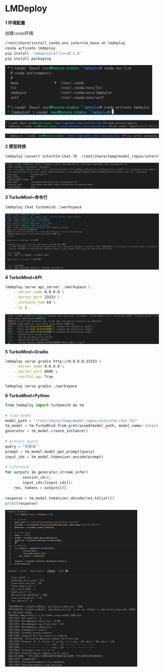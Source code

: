 # LMDeploy



**1 环境配置**

创建`conda`环境:

```bash
/root/share/install_conda_env_internlm_base.sh lmdeploy
conda activate lmdeploy
pip install 'lmdeploy[all]==v0.1.0'
pip install packaging
```

<img src="README.assets/image-20240111232640179.png" alt="image-20240111232640179" style="zoom:50%;" />

![image-20240111233609957](README.assets/image-20240111233609957.png)

![image-20240111233626446](README.assets/image-20240111233626446.png)

**2 模型转换**

```bash
lmdeploy convert internlm-chat-7b  /root/share/temp/model_repos/internlm-chat-7b/
```

![image-20240112195342899](README.assets/image-20240112195342899.png)

**3 TurboMind+命令行**

```bash
lmdeploy chat turbomind ./workspace
```

![image-20240112195731900](README.assets/image-20240112195731900.png)

**4 TurboMind+API**

```bash
lmdeploy serve api_server ./workspace \
	--server_name 0.0.0.0 \
	--server_port 23333 \
	--instance_num 64 \
	--tp 1
```

![image-20240112200239557](README.assets/image-20240112200239557.png)

**5 TurboMind+Gradio**

```bash
lmdeploy serve gradio http://0.0.0.0:23333 \
	--server_name 0.0.0.0 \
	--server_port 6006 \
	--restful_api True
```

```bash
lmdeploy serve gradio ./workspace
```

**6 TurboMind+Python**

```python
from lmdeploy import turbomind as tm

# load model
model_path = "/root/share/temp/model_repos/internlm-chat-7b/"
tm_model = tm.TurboMind.from_pretrained(model_path, model_name='internlm-chat-7b')
generator = tm_model.create_instance()

# process query
query = "你是谁"
prompt = tm_model.model.get_prompt(query)
input_ids = tm_model.tokenizer.encode(prompt)

# inference
for outputs in generator.stream_infer(
        session_id=0,
        input_ids=[input_ids]):
    res, tokens = outputs[0]

response = tm_model.tokenizer.decode(res.tolist())
print(response)
```

<img src="README.assets/image-20240112202724609.png" alt="image-20240112202724609" style="zoom:50%;" />